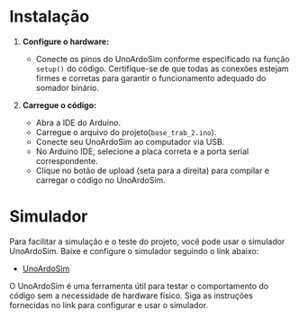# Instalação

1. **Configure o hardware:**
   - Conecte os pinos do UnoArdoSim conforme especificado na função `setup()` do código. Certifique-se de que todas as conexões estejam firmes e corretas para garantir o funcionamento adequado do somador binário.

2. **Carregue o código:**
   - Abra a IDE do Arduino.
   - Carregue o arquivo do projeto(`base_trab_2.ino`).
   - Conecte seu UnoArdoSim ao computador via USB.
   - No Arduino IDE, selecione a placa correta e a porta serial correspondente.
   - Clique no botão de upload (seta para a direita) para compilar e carregar o código no UnoArdoSim.

# Simulador

Para facilitar a simulação e o teste do projeto, você pode usar o simulador UnoArdoSim. Baixe e configure o simulador seguindo o link abaixo:

- [UnoArdoSim](https://github.com/KerubinDev/baseTrabalho2/blob/main/UnoArduSimV2.9.2.zip)

O UnoArdoSim é uma ferramenta útil para testar o comportamento do código sem a necessidade de hardware físico. Siga as instruções fornecidas no link para configurar e usar o simulador.